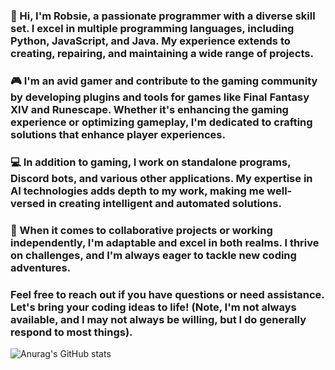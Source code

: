 ### 🚀 Hi, I'm Robsie, a passionate programmer with a diverse skill set. I excel in multiple programming languages, including Python, JavaScript, and Java. My experience extends to creating, repairing, and maintaining a wide range of projects.

### 🎮 I'm an avid gamer and contribute to the gaming community by developing plugins and tools for games like Final Fantasy XIV and Runescape. Whether it's enhancing the gaming experience or optimizing gameplay, I'm dedicated to crafting solutions that enhance player experiences.

### 💻 In addition to gaming, I work on standalone programs, Discord bots, and various other applications. My expertise in AI technologies adds depth to my work, making me well-versed in creating intelligent and automated solutions.

### 🤖 When it comes to collaborative projects or working independently, I'm adaptable and excel in both realms. I thrive on challenges, and I'm always eager to tackle new coding adventures.

### Feel free to reach out if you have questions or need assistance. Let's bring your coding ideas to life! (Note, I'm not always available, and I may not always be willing, but I do generally respond to most things).


<!--
**iRobsie/iRobsie** is a ✨ _special_ ✨ repository because its `README.md` (this file) appears on your GitHub profile.

Here are some ideas to get you started:

- 🔭 I’m currently working on ...
- 🌱 I’m currently learning ...
- 👯 I’m looking to collaborate on ...
- 🤔 I’m looking for help with ...
- 💬 Ask me about ...
- 📫 How to reach me: ...
- 😄 Pronouns: ...
- ⚡ Fun fact: ...
-->
![Anurag's GitHub stats](https://github-readme-stats.vercel.app/api?username=iRobsie&show=reviews,discussions_started,discussions_answered,prs_merged,prs_merged_percentage&theme=synthwave)
